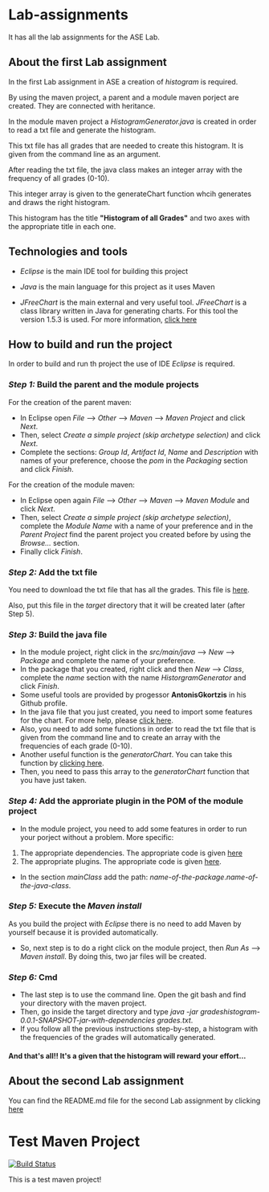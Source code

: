 # Lab-assignments
It has all the lab assignments for the ASE Lab.

## About the first Lab assignment
In the first Lab assignment in ASE a creation of *histogram* is required.

By using the maven project, a parent and a module maven porject are created. They are connected with heritance.

In the module maven project a *HistogramGenerator.java* is created in order to read a txt file and generate the histogram.

This txt file has all grades that are needed to create this histogram. It is given from the command line as an argument.

After reading the txt file, the java class makes an integer array with the frequency of all grades (0-10).

This integer array is given to the generateChart function whcih generates and draws the right histogram.

This histogram has the title **"Histogram of all Grades"** and two axes with the appropriate title in each one.

## Technologies and tools
* *Eclipse* is the main IDE tool for building this project

* *Java* is the main language for this project as it uses Maven

* *JFreeChart* is the main external and very useful tool. *JFreeChart* is a class library written in Java for generating charts.
For this tool the version 1.5.3 is used. For more information, [click here](https://mvnrepository.com/artifact/org.jfree/jfreechart)

## How to build and run the project
In order to build and run th project the use of IDE *Eclipse* is required. 

### *Step 1:* Build the parent and the module projects
For the creation of the parent maven: 
* In Eclipse open *File* --> *Other* --> *Maven* --> *Maven Project* and click *Next*. 
* Then, select *Create a simple project (skip archetype selection)* and click *Next*.
* Complete the sections: *Group Id*, *Artifact Id*, *Name* and *Description* with names of your preference, 
choose the *pom* in the *Packaging* section and click *Finish*.

For the creation of the module maven: 
* In Eclipse open again *File* --> *Other* --> *Maven* --> *Maven Module* and click *Next*.
* Then, select *Create a simple project (skip archetype selection)*, complete the *Module Name* with a name of your preference 
and in the *Parent Project* find the parent project you created before by using the *Browse...* section. 
* Finally click *Finish*.

### *Step 2:* Add the txt file
You need to download the txt file that has all the grades. This file is [here](https://drive.google.com/file/d/1Yz_WY_uDTqEbGGjo2SpoXjWDU9WDlnTl/view).

Also, put this file in the *target* directory that it will be created later (after Step 5).

### *Step 3:* Build the java file
* In the module project, right click in the *src/main/java* --> *New* --> *Package* and complete the name of your preference.
* In the package that you created, right click and then *New* --> *Class*, complete the *name* section with the name 
*HistorgramGenerator* and click *Finish*.
* Some useful tools are provided by progessor **AntonisGkortzis** in his Github profile.
* In the java file that you just created, you need to import some features for the chart. For more help, please [click here](https://github.com/AntonisGkortzis/BuildAutomationToolsDemoProject/blob/master/histogramgenerator/src/main/java/histogramgenerator/JFreeChartXYLineChartDemo.java).
* Also, you need to add some functions in order to read the txt file that is given from the command line and to create an array with the frequencies of each grade (0-10).
* Another useful function is the *generatorChart*. You can take this function by [clicking here](https://github.com/AntonisGkortzis/BuildAutomationToolsDemoProject/blob/master/histogramgenerator/src/main/java/histogramgenerator/JFreeChartXYLineChartDemo.java). 
* Then, you need to pass this array to the *generatorChart* function that you have just taken.

### *Step 4:* Add the approriate plugin in the POM of the module project
* In the module project, you need to add some features in order to run your porject without a problem. More specific: 
1. The appropriate dependencies. The appropriate code is given [here](https://maven.apache.org/guides/introduction/introduction-to-dependency-mechanism.html#Importing_Dependencies) 
2. The appropriate plugins. The appropriate code is given [here](https://maven.apache.org/guides/mini/guide-configuring-plugins.html).
* In the section *mainClass* add the path: *name-of-the-package*.*name-of-the-java-class*.

### *Step 5:* Execute the *Maven install*
As you build the project with *Eclipse* there is no need to add Maven by yourself because it is provided automatically.

* So, next step is to do a right click on the module project, then *Run As* --> *Maven install*. 
By doing this, two jar files will be created.

### *Step 6:* Cmd
* The last step is to use the command line. Open the git bash and find your directory with the maven project.
* Then, go inside the target directory and type *java -jar gradeshistogram-0.0.1-SNAPSHOT-jar-with-dependencies grades.txt*.
* If you follow all the previous instructions step-by-step, a histogram with the frequencies of the grades will 
automatically generated.



#### And that's all!! It's a given that the histogram will reward your effort...


## About the second Lab assignment
You can find the README.md file for the second Lab assignment by clicking [here](https://github.com/STAMATIOSL/Lab-assignments/tree/development/unit_testing-Lab3/README.md)

# Test Maven Project

[![Build Status](https://travis-ci.com/STAMATIOSL/Lab-assignments.svg?token=otdXqsDjaQigqWQQSPs1&branch=development)](https://travis-ci.com/STAMATIOSL/Lab-assignments)

This is a test maven project!
